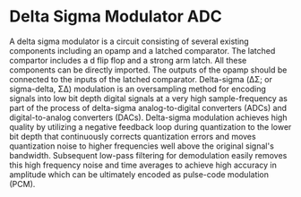 # Delta Sigma Modulator ADC
A delta sigma modulator is a circuit consisting of several existing components including an opamp and a latched comparator. The latched compartor includes a d flip flop and a strong arm latch. All these components can be directly imported. The outputs of the opamp should be connected to the inputs of the latched comparator.
Delta-sigma (ΔΣ; or sigma-delta, ΣΔ) modulation is an oversampling method for encoding signals into low bit depth digital signals at a very high sample-frequency as part of the process of delta-sigma analog-to-digital converters (ADCs) and digital-to-analog converters (DACs). Delta-sigma modulation achieves high quality by utilizing a negative feedback loop during quantization to the lower bit depth that continuously corrects quantization errors and moves quantization noise to higher frequencies well above the original signal's bandwidth. Subsequent low-pass filtering for demodulation easily removes this high frequency noise and time averages to achieve high accuracy in amplitude which can be ultimately encoded as pulse-code modulation (PCM).
